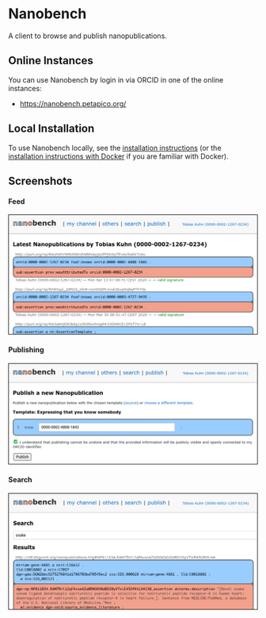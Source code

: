 Nanobench
=========

A client to browse and publish nanopublications.


## Online Instances

You can use Nanobench by login in via ORCID in one of the online instances:

- https://nanobench.petapico.org/


## Local Installation

To use Nanobench locally, see the [installation instructions](INSTALL.md) (or the [installation instructions with Docker](INSTALL-with-Docker.md) if you are familiar with Docker).


## Screenshots

#### Feed

![screenshot 1](screenshot1.png)

#### Publishing

![screenshot 2](screenshot2.png)

#### Search

![screenshot 3](screenshot3.png)

